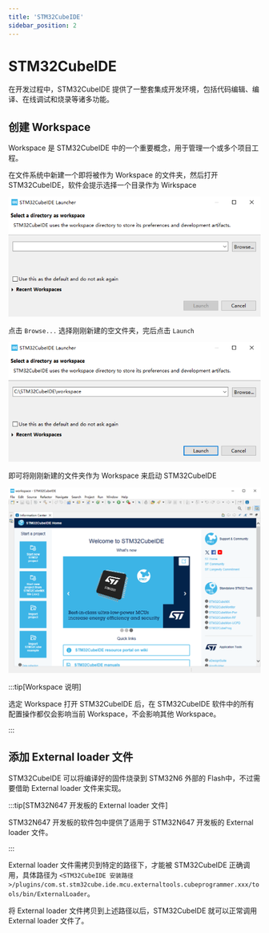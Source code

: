 ```yaml
---
title: 'STM32CubeIDE'
sidebar_position: 2
---
```


# STM32CubeIDE

在开发过程中，STM32CubeIDE 提供了一整套集成开发环境，包括代码编辑、编译、在线调试和烧录等诸多功能。

## 创建 Workspace

Workspace 是 STM32CubeIDE 中的一个重要概念，用于管理一个或多个项目工程。

在文件系统中新建一个即将被作为 Workspace 的文件夹，然后打开 STM32CubeIDE，软件会提示选择一个目录作为 Wirkspace

![stm32cubeide create workspace](./img/stm32cubeide-create-workspace.png)

点击 `Browse...` 选择刚刚新建的空文件夹，完后点击 `Launch`

![stm32cubeide browse workspace](./img/stm32cubeide-browse-workspace.png)

即可将刚刚新建的文件夹作为 Workspace 来启动 STM32CubeIDE

![stm32cubeide launch workspace](./img/stm32cubeide-launch-workspace.png)

:::tip[Workspace 说明]

选定 Workspace 打开 STM32CubeIDE 后，在 STM32CubeIDE 软件中的所有配置操作都仅会影响当前 Workspace，不会影响其他 Workspace。

:::

## 添加 External loader 文件

STM32CubeIDE 可以将编译好的固件烧录到 STM32N6 外部的 Flash中，不过需要借助 External loader 文件来实现。

:::tip[STM32N647 开发板的 External loader 文件]

STM32N647 开发板的软件包中提供了适用于 STM32N647 开发板的 External loader 文件。

:::

External loader 文件需拷贝到特定的路径下，才能被 STM32CubeIDE 正确调用，具体路径为 `<STM32CubeIDE 安装路径>/plugins/com.st.stm32cube.ide.mcu.externaltools.cubeprogrammer.xxx/tools/bin/ExternalLoader`。

将 External loader 文件拷贝到上述路径以后，STM32CubeIDE 就可以正常调用 External loader 文件了。